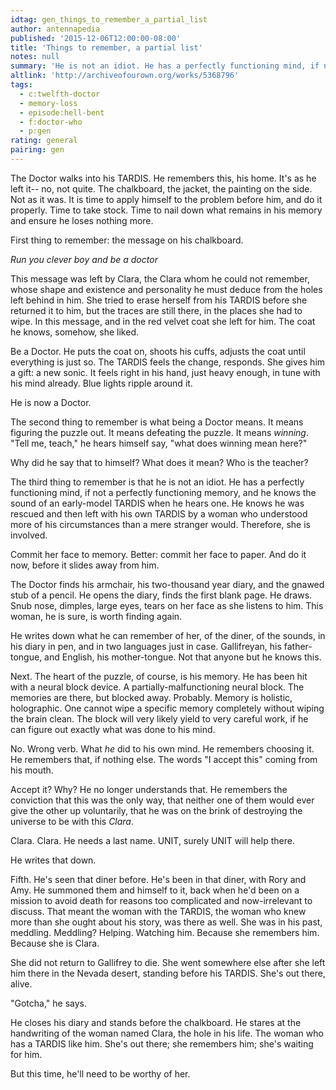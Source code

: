 ```yaml
---
idtag: gen_things_to_remember_a_partial_list
author: antennapedia
published: '2015-12-06T12:00:00-08:00'
title: 'Things to remember, a partial list'
notes: null
summary: 'He is not an idiot. He has a perfectly functioning mind, if not a perfectly functioning memory, and he knows the sound of an early-model TARDIS when he hears one.'
altlink: 'http://archiveofourown.org/works/5368796'
tags:
  - c:twelfth-doctor
  - memory-loss
  - episode:hell-bent
  - f:doctor-who
  - p:gen
rating: general
pairing: gen
---
```

The Doctor walks into his TARDIS. He remembers this, his home. It's as he left it-- no, not quite. The chalkboard, the jacket, the painting on the side. Not as it was. It is time to apply himself to the problem before him, and do it properly. Time to take stock. Time to nail down what remains in his memory and ensure he loses nothing more.

First thing to remember: the message on his chalkboard.

*Run you clever boy*
*and be a doctor*

This message was left by Clara, the Clara whom he could not remember, whose shape and existence and personality he must deduce from the holes left behind in him. She tried to erase herself from his TARDIS before she returned it to him, but the traces are still there, in the places she had to wipe. In this message, and in the red velvet coat she left for him. The coat he knows, somehow, she liked.

Be a Doctor. He puts the coat on, shoots his cuffs, adjusts the coat until everything is just so. The TARDIS feels the change, responds. She gives him a gift: a new sonic. It feels right in his hand, just heavy enough, in tune with his mind already. Blue lights ripple around it.

He is now a Doctor.

The second thing to remember is what being a Doctor means. It means figuring the puzzle out. It means defeating the puzzle. It means *winning*. "Tell me, teach," he hears himself say, "what does winning mean here?"

Why did he say that to himself? What does it mean? Who is the teacher?

The third thing to remember is that he is not an idiot. He has a perfectly functioning mind, if not a perfectly functioning memory, and he knows the sound of an early-model TARDIS when he hears one. He knows he was rescued and then left with his own TARDIS by a woman who understood more of his circumstances than a mere stranger would. Therefore, she is involved.

Commit her face to memory. Better: commit her face to paper. And do it now, before it slides away from him.

The Doctor finds his armchair, his two-thousand year diary, and the gnawed stub of a pencil. He opens the diary, finds the first blank page. He draws. Snub nose, dimples, large eyes, tears on her face as she listens to him. This woman, he is sure, is worth finding again.

He writes down what he can remember of her, of the diner, of the sounds, in his diary in pen, and in two languages just in case. Gallifreyan, his father-tongue, and English, his mother-tongue. Not that anyone but he knows this.

Next. The heart of the puzzle, of course, is his memory. He has been hit with a neural block device. A partially-malfunctioning neural block. The memories are there, but blocked away. Probably. Memory is holistic, holographic. One cannot wipe a specific memory completely without wiping the brain clean. The block will very likely yield to very careful work, if he can figure out exactly what was done to his mind.

No. Wrong verb. What *he* did to his own mind. He remembers choosing it. He remembers that, if nothing else. The words "I accept this" coming from his mouth.

Accept it? Why? He no longer understands that. He remembers the conviction that this was the only way, that neither one of them would ever give the other up voluntarily, that he was on the brink of destroying the universe to be with this *Clara*.

Clara. Clara. He needs a last name. UNIT, surely UNIT will help there.

He writes that down.

Fifth. He's seen that diner before. He's been in that diner, with Rory and Amy. He summoned them and himself to it, back when he'd been on a mission to avoid death for reasons too complicated and now-irrelevant to discuss. That meant the woman with the TARDIS, the woman who knew more than she ought about his story, was there as well. She was in his past, meddling. Meddling? Helping. Watching him. Because she remembers him. Because she is Clara.

She did not return to Gallifrey to die. She went somewhere else after she left him there in the Nevada desert, standing before his TARDIS. She's out there, alive.

"Gotcha," he says.

He closes his diary and stands before the chalkboard. He stares at the handwriting of the woman named Clara, the hole in his life. The woman who has a TARDIS like him. She's out there; she remembers him; she's waiting for him.

But this time, he'll need to be worthy of her.
